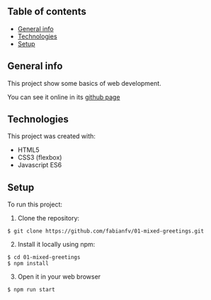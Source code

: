 ## Table of contents
* [General info](#general-info)
* [Technologies](#technologies)
* [Setup](#setup)

## General info
This project show some basics of web development.

You can see it online in its [github page](https://fabianfv.github.io/01-mixed-greetings/)
	
## Technologies
This project was created with:
* HTML5
* CSS3 (flexbox)
* Javascript ES6
	
## Setup
To run this project:

1. Clone the repository:

```
$ git clone https://github.com/fabianfv/01-mixed-greetings.git
```

2. Install it locally using npm:

```
$ cd 01-mixed-greetings
$ npm install
``` 

3. Open it in your web browser
```
$ npm run start
```
